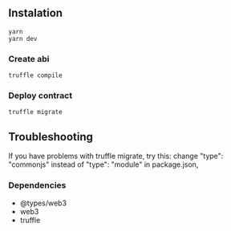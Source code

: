 ## Instalation

```
yarn
yarn dev
```

### Create abi
```
truffle compile

```

### Deploy contract
```
truffle migrate
```

## Troubleshooting
If you have problems with truffle migrate, try this:
change "type": "commonjs" instead of "type": "module" in package.json,

### Dependencies
* @types/web3
* web3
* truffle



